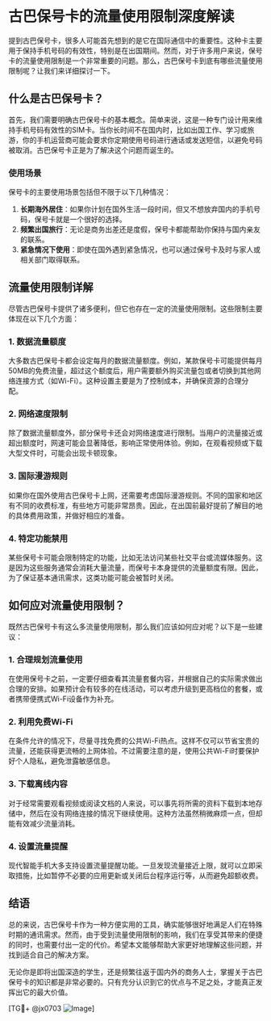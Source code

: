 # 古巴保号卡的流量使用限制深度解读

提到古巴保号卡，很多人可能首先想到的是它在国际通信中的重要性。这种卡主要用于保持手机号码的有效性，特别是在出国期间。然而，对于许多用户来说，保号卡的流量使用限制是一个非常重要的问题。那么，古巴保号卡到底有哪些流量使用限制呢？让我们来详细探讨一下。

## 什么是古巴保号卡？

首先，我们需要明确古巴保号卡的基本概念。简单来说，这是一种专门设计用来维持手机号码有效性的SIM卡。当你长时间不在国内时，比如出国工作、学习或旅游，你的手机运营商可能会要求你定期使用号码进行通话或发送短信，以避免号码被取消。古巴保号卡正是为了解决这个问题而诞生的。

### 使用场景

保号卡的主要使用场景包括但不限于以下几种情况：

1. **长期海外居住**：如果你计划在国外生活一段时间，但又不想放弃国内的手机号码，保号卡就是一个很好的选择。
2. **频繁出国旅行**：无论是商务出差还是度假，保号卡都能帮助你保持与国内亲友的联系。
3. **紧急情况下使用**：即使在国外遇到紧急情况，也可以通过保号卡及时与家人或相关部门取得联系。

## 流量使用限制详解

尽管古巴保号卡提供了诸多便利，但它也存在一定的流量使用限制。这些限制主要体现在以下几个方面：

### 1. 数据流量额度

大多数古巴保号卡都会设定每月的数据流量额度。例如，某款保号卡可能提供每月50MB的免费流量，超过这个额度后，用户需要额外购买流量包或者切换到其他网络连接方式（如Wi-Fi）。这种设置主要是为了控制成本，并确保资源的合理分配。

### 2. 网络速度限制

除了数据流量额度外，部分保号卡还会对网络速度进行限制。当用户的流量接近或超出额度时，网速可能会显著降低，影响正常使用体验。例如，在观看视频或下载大型文件时，可能会出现卡顿现象。

### 3. 国际漫游规则

如果你在国外使用古巴保号卡上网，还需要考虑国际漫游规则。不同的国家和地区有不同的收费标准，有些地方可能非常昂贵。因此，在出国前最好提前了解目的地的具体费用政策，并做好相应的准备。

### 4. 特定功能禁用

某些保号卡可能会限制特定的功能，比如无法访问某些社交平台或流媒体服务。这是因为这些服务通常会消耗大量流量，而保号卡本身提供的流量额度有限。因此，为了保证基本通讯需求，这类功能可能会被暂时关闭。

## 如何应对流量使用限制？

既然古巴保号卡有这么多流量使用限制，那么我们应该如何应对呢？以下是一些建议：

### 1. 合理规划流量使用

在使用保号卡之前，一定要仔细查看其流量套餐内容，并根据自己的实际需求做出合理的安排。如果预计会有较多的在线活动，可以考虑升级到更高档位的套餐，或者携带便携式Wi-Fi设备作为补充。

### 2. 利用免费Wi-Fi

在条件允许的情况下，尽量寻找免费的公共Wi-Fi热点。这样不仅可以节省宝贵的流量，还能获得更流畅的上网体验。不过需要注意的是，使用公共Wi-Fi时要保护好个人隐私，避免泄露敏感信息。

### 3. 下载离线内容

对于经常需要观看视频或阅读文档的人来说，可以事先将所需的资料下载到本地存储中，然后在没有网络连接的情况下继续使用。这种方法虽然稍微麻烦一点，但却能有效减少流量消耗。

### 4. 设置流量提醒

现代智能手机大多支持设置流量提醒功能。一旦发现流量接近上限，就可以立即采取措施，比如暂停不必要的应用更新或关闭后台程序运行等，从而避免超额收费。

## 结语

总的来说，古巴保号卡作为一种方便实用的工具，确实能够很好地满足人们在特殊时期的通讯需求。然而，由于受到流量使用限制的影响，我们在享受其带来的便捷的同时，也需要付出一定的代价。希望本文能够帮助大家更好地理解这些问题，并找到适合自己的解决方案。

无论你是即将出国深造的学生，还是频繁往返于国内外的商务人士，掌握关于古巴保号卡的知识都是非常必要的。只有充分认识到它的优点与不足之处，才能真正发挥出它的最大价值。

[TG💪+ @jx0703 ![Image](https://github.com/user-attachments/assets/dbca1d08-cadb-493c-b0ec-ad6f7a83f270)]